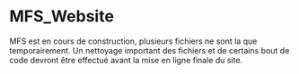 # MFS_Website

MFS est en cours de construction, plusieurs fichiers ne sont la que temporairement. Un nettoyage important des fichiers et de certains bout de code devront être effectué avant la mise en ligne finale du site.
